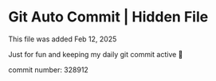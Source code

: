 # Git Auto Commit | Hidden File

This file was added Feb 12, 2025

Just for fun and keeping my daily git commit active 🤪

commit number: 328912
